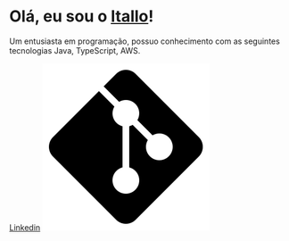 # Olá, eu sou o [Itallo](https://github.com/Itallodavid)!
Um entusiasta em programação, possuo conhecimento com as seguintes tecnologias Java, TypeScript, AWS.

[Linkedin](https://www.linkedin.com/in/itallodavid/)
![imagem](/assets/icons8-git.svg)
